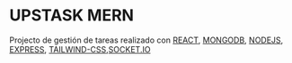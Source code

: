 # UPSTASK MERN

Projecto de gestión de tareas realizado con [REACT](https://reactjs.org/), [MONGODB](https://www.mongodb.com/), [NODEJS](https://nodejs.org/es/), [EXPRESS](https://expressjs.com/es/), [TAILWIND-CSS](https://tailwindcss.com/),[SOCKET.IO](https://socket.io/)